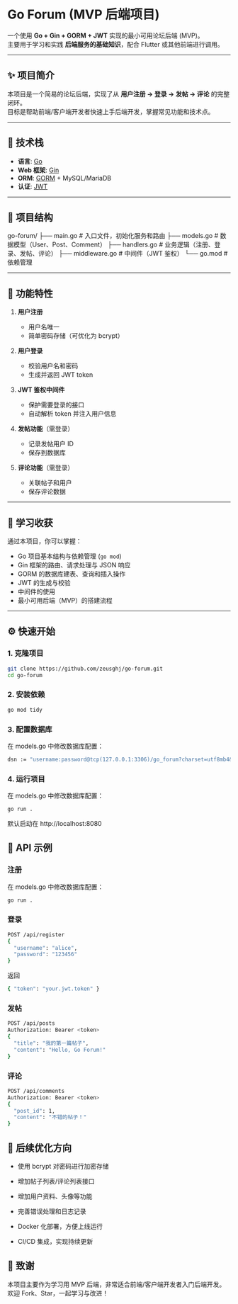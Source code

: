 # Go Forum (MVP 后端项目)

一个使用 **Go + Gin + GORM + JWT** 实现的最小可用论坛后端 (MVP)。  
主要用于学习和实践 **后端服务的基础知识**，配合 Flutter 或其他前端进行调用。

---

## ✨ 项目简介
本项目是一个简易的论坛后端，实现了从 **用户注册 → 登录 → 发帖 → 评论** 的完整闭环。  
目标是帮助前端/客户端开发者快速上手后端开发，掌握常见功能和技术点。

---

## 🔧 技术栈
- **语言**: [Go](https://go.dev/)  
- **Web 框架**: [Gin](https://github.com/gin-gonic/gin)  
- **ORM**: [GORM](https://gorm.io/) + MySQL/MariaDB  
- **认证**: [JWT](https://github.com/golang-jwt/jwt)  

---

## 📂 项目结构
go-forum/
├── main.go # 入口文件，初始化服务和路由
├── models.go # 数据模型（User、Post、Comment）
├── handlers.go # 业务逻辑（注册、登录、发帖、评论）
├── middleware.go # 中间件（JWT 鉴权）
└── go.mod # 依赖管理


---

## 🚀 功能特性
1. **用户注册**
   - 用户名唯一
   - 简单密码存储（可优化为 bcrypt）

2. **用户登录**
   - 校验用户名和密码
   - 生成并返回 JWT token

3. **JWT 鉴权中间件**
   - 保护需要登录的接口
   - 自动解析 token 并注入用户信息

4. **发帖功能**（需登录）
   - 记录发帖用户 ID
   - 保存到数据库

5. **评论功能**（需登录）
   - 关联帖子和用户
   - 保存评论数据

---

## 📖 学习收获
通过本项目，你可以掌握：
- Go 项目基本结构与依赖管理 (`go mod`)
- Gin 框架的路由、请求处理与 JSON 响应
- GORM 的数据库建表、查询和插入操作
- JWT 的生成与校验
- 中间件的使用
- 最小可用后端（MVP）的搭建流程

---

## ⚙️ 快速开始

### 1. 克隆项目
```bash
git clone https://github.com/zeusghj/go-forum.git
cd go-forum
```

### 2. 安装依赖
```bash
go mod tidy
```

### 3. 配置数据库
在 models.go 中修改数据库配置：
```bash
dsn := "username:password@tcp(127.0.0.1:3306)/go_forum?charset=utf8mb4&parseTime=True&loc=Local"
```

### 4. 运行项目
在 models.go 中修改数据库配置：
```bash
go run .
```
默认启动在 http://localhost:8080

## 📡 API 示例

### 注册
在 models.go 中修改数据库配置：
```bash
go run .
```

### 登录
```bash
POST /api/register
{
  "username": "alice",
  "password": "123456"
}

```
返回
```bash
{ "token": "your.jwt.token" }
```

### 发帖
```bash
POST /api/posts
Authorization: Bearer <token>
{
  "title": "我的第一篇帖子",
  "content": "Hello, Go Forum!"
}
```

### 评论
```bash
POST /api/comments
Authorization: Bearer <token>
{
  "post_id": 1,
  "content": "不错的帖子！"
}
```

## 📌 后续优化方向

- 使用 bcrypt 对密码进行加密存储

- 增加帖子列表/评论列表接口

- 增加用户资料、头像等功能

- 完善错误处理和日志记录

- Docker 化部署，方便上线运行

- CI/CD 集成，实现持续更新

## 🤝 致谢

本项目主要作为学习用 MVP 后端，非常适合前端/客户端开发者入门后端开发。
欢迎 Fork、Star，一起学习与改进！